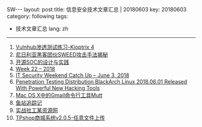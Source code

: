 SW---
layout: post
title: 信息安全技术文章汇总 | 20180603
key: 20180603
category: following
tags:
  - 技术文章汇总
lang: zh
---
1. [Vulnhub渗透测试练习-Kioptrix 4](https://uknowsec.cn/posts/uncategorized/Vulnhub%E6%B8%97%E9%80%8F%E6%B5%8B%E8%AF%95%E7%BB%83%E4%B9%A0-Kioptrix-4.html)
2. [尼日利亚黑客团伙SWEED攻击手法揭秘](http://www.freebuf.com/articles/system/173236.html)
3. [开源SOC的设计与实践](http://www.freebuf.com/articles/network/173282.html)
4. [Week 22 – 2018](https://thisweekin4n6.com/2018/06/04/week-22-2018/)
5. [IT Security Weekend Catch Up – June 3, 2018](https://badcyber.com/it-security-weekend-catch-up-june-3-2018/)
6. [Penetration Testing Distribution BlackArch Linux 2018.06.01 Released With Powerful New Hacking Tools](https://gbhackers.com/penetration-testing-distribution-blackarch-linux-2018-06-01-released-with-powerful-new-hacking-tools/)
7. [Mac OS X中的Gmail命令行工具Mutt](http://www.4hou.com/technology/11913.html)
8. [鱼站追踪记](https://bbs.ichunqiu.com/thread-41217-1-1.html)
9. [实战社工某资源网](https://bbs.ichunqiu.com/thread-41210-1-1.html)
10. [TPshop商城系统v2.0.5-任意文件上传](https://bbs.ichunqiu.com/thread-41159-1-1.html)